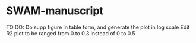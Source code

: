 # SWAM-manuscript
TO DO:
Do supp figure in table form, and generate the plot in log scale
Edit R2 plot to be ranged from 0 to 0.3 instead of 0 to 0.5
